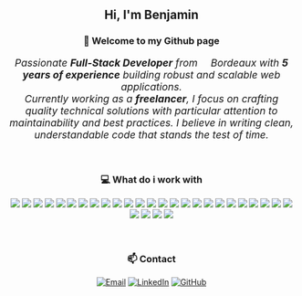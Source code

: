 <section>
  <h1 align="center">Hi, I'm Benjamin
  </h1>
</section>

<section align="center">
  <h3 align="center">👋 Welcome to my Github page</h3>
  <p style="text-align:center;font-size:1.1rem;font-style:italic;">Passionate <b><i>Full-Stack Developer</i></b> from <img
      src="https://camo.githubusercontent.com/7505d7ae09f3766312b99ad1301588e602bfbce4b8a85028620f8a653df91529/68747470733a2f2f63646e2d69636f6e732d706e672e666c617469636f6e2e636f6d2f3531322f3139372f3139373536302e706e67"
      width="13" data-canonical-src="https://cdn-icons-png.flaticon.com/512/197/197560.png" style="max-width: 100%;">
      Bordeaux with <b><i>5 years of experience</i></b> building robust and scalable web applications.
      </br>
      Currently working as a <b><i>freelancer</i></b>, I focus on crafting quality technical solutions with particular attention to maintainability and best practices. I believe in writing clean, understandable code that stands the test of time.
  </p>
</section>

<section>
</br>
  <h3 align="center">💻 What do i work with</h3>
  <div align="center">
    <img src="https://img.shields.io/badge/-TypeORM-FE0803?style=flat-square&logo=typeorm&logoColor=white">
    <img src="https://img.shields.io/badge/-Angular-DD0031?style=flat-square&logo=angular&logoColor=white">
    <img src="https://img.shields.io/badge/-NestJS-E0234E?style=flat-square&logo=nestjs&logoColor=white">
    <img src="https://img.shields.io/badge/-Jenkins-D24939?style=flat-square&logo=Jenkins&logoColor=white">
    <img src="https://img.shields.io/badge/-npm-CB3837?style=flat-square&logo=npm&logoColor=white">
    <img src="https://img.shields.io/badge/-Jest-C21325?style=flat-square&logo=jest&logoColor=white">
    <img src="https://img.shields.io/badge/-Mongoose-880000?style=flat-square&logo=mongoose&logoColor=white">
    <img src="https://img.shields.io/badge/-Postman-FF6C37?style=flat-square&logo=Postman&logoColor=white">
    <img src="https://img.shields.io/badge/-Prettier-F7B93E?style=flat-square&logo=prettier&logoColor=black">
    <img src="https://img.shields.io/badge/-Linux-FCC624?style=flat-square&logo=linux&logoColor=black">
    <img src="https://img.shields.io/badge/-Swagger-85EA2D?style=flat-square&logo=Swagger&logoColor=white">
    <img src="https://img.shields.io/badge/-MongoDB-4EA94B?style=flat-square&logo=mongodb&logoColor=white">
    <img src="https://img.shields.io/badge/-Passport-34E27A?style=flat-square&logo=passport&logoColor=white">
    <img src="https://img.shields.io/badge/-Cucumber-23D96C?style=flat-square&logo=cucumber&logoColor=white">
    <img src="https://img.shields.io/badge/-Capacitor-119EFF?style=flat-square&logo=capacitor&logoColor=white">
    <img src="https://img.shields.io/badge/-Docker-2CA5E0?style=flat-square&logo=docker&logoColor=white">
    <img src="https://img.shields.io/badge/-Material-0081CB?style=flat-square&logo=mui&logoColor=white">
    <img src="https://img.shields.io/badge/-Windows-0078D6?style=flat-square&logo=windows&logoColor=white">
    <img src="https://img.shields.io/badge/-TypeScript-007ACC?style=flat-square&logo=typescript&logoColor=white">
    <img src="https://img.shields.io/badge/-SonarQube-4E9BCD?style=flat-square&logo=sonarqube&logoColor=white">
    <img src="https://img.shields.io/badge/-K8s-326ce5?style=flat-square&logo=kubernetes&logoColor=white">
    <img src="https://img.shields.io/badge/-ESLint-4B32C3?style=flat-square&logo=eslint&logoColor=white">
    <img src="https://img.shields.io/badge/-NgRx-BA2BD2?style=flat-square&logo=redux&logoColor=white">
    <img src="https://img.shields.io/badge/-Jasmine-8A4182?style=flat-square&logo=Jasmine&logoColor=white">
    <img src="https://img.shields.io/badge/-SCSS-CC6699?style=flat-square&logo=sass&logoColor=white">
    <img src="https://img.shields.io/badge/-SQLite-07405E?style=flat-square&logo=sqlite&logoColor=white">
    <img src="https://img.shields.io/badge/-Nx-143055?style=flat-square&logo=nx&logoColor=white">
    <img src="https://img.shields.io/badge/-Cypress-17202C?style=flat-square&logo=cypress&logoColor=white">
    <img src="https://img.shields.io/badge/-JWT-000000?style=flat-square&logo=JSON%20web%20tokens&logoColor=white">
  </div>
</section>

</br>
</br>

<section>
  <h3 align="center">📫 Contact</h3>
  <div align="center">
    
[![Email](https://img.shields.io/badge/Email-D14836?style=for-the-badge&logo=gmail&logoColor=white)](mailto:benjamin.bats.dev@gmail.com)
[![LinkedIn](https://img.shields.io/badge/LinkedIn-0077B5?style=for-the-badge&logo=LinkedIn&logoColor=white)](https://www.linkedin.com/in/benjamin-bats-200464165/)
[![GitHub](https://img.shields.io/badge/GitHub-303030?style=for-the-badge&logo=github&logoColor=white)](https://github.com/BenB-Code)

  </div>
</section>
